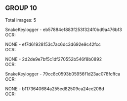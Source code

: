 ## GROUP 10
Total images: 5  

SnakeKeylogger - eb57884ef883f253f324f0bd9a476bf3  
OCR:   

NONE - ef7d61928153c7ac6dc3d692e9c42fcc  
OCR:   

NONE - 2d2de9e7bf5c1df270552b546f8b0892  
OCR:   

SnakeKeylogger - 79cc8c0593b05956f1d23ac078fcffca  
OCR:   

NONE - b1173640684a255ed82509ca24ce208d  
OCR:   

